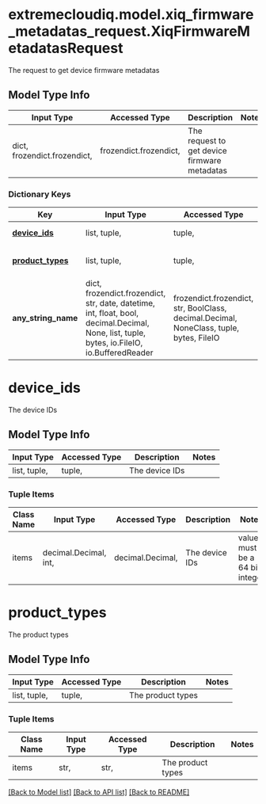 # extremecloudiq.model.xiq_firmware_metadatas_request.XiqFirmwareMetadatasRequest

The request to get device firmware metadatas

## Model Type Info
Input Type | Accessed Type | Description | Notes
------------ | ------------- | ------------- | -------------
dict, frozendict.frozendict,  | frozendict.frozendict,  | The request to get device firmware metadatas | 

### Dictionary Keys
Key | Input Type | Accessed Type | Description | Notes
------------ | ------------- | ------------- | ------------- | -------------
**[device_ids](#device_ids)** | list, tuple,  | tuple,  | The device IDs | [optional] 
**[product_types](#product_types)** | list, tuple,  | tuple,  | The product types | [optional] 
**any_string_name** | dict, frozendict.frozendict, str, date, datetime, int, float, bool, decimal.Decimal, None, list, tuple, bytes, io.FileIO, io.BufferedReader | frozendict.frozendict, str, BoolClass, decimal.Decimal, NoneClass, tuple, bytes, FileIO | any string name can be used but the value must be the correct type | [optional]

# device_ids

The device IDs

## Model Type Info
Input Type | Accessed Type | Description | Notes
------------ | ------------- | ------------- | -------------
list, tuple,  | tuple,  | The device IDs | 

### Tuple Items
Class Name | Input Type | Accessed Type | Description | Notes
------------- | ------------- | ------------- | ------------- | -------------
items | decimal.Decimal, int,  | decimal.Decimal,  | The device IDs | value must be a 64 bit integer

# product_types

The product types

## Model Type Info
Input Type | Accessed Type | Description | Notes
------------ | ------------- | ------------- | -------------
list, tuple,  | tuple,  | The product types | 

### Tuple Items
Class Name | Input Type | Accessed Type | Description | Notes
------------- | ------------- | ------------- | ------------- | -------------
items | str,  | str,  | The product types | 

[[Back to Model list]](../../README.md#documentation-for-models) [[Back to API list]](../../README.md#documentation-for-api-endpoints) [[Back to README]](../../README.md)


